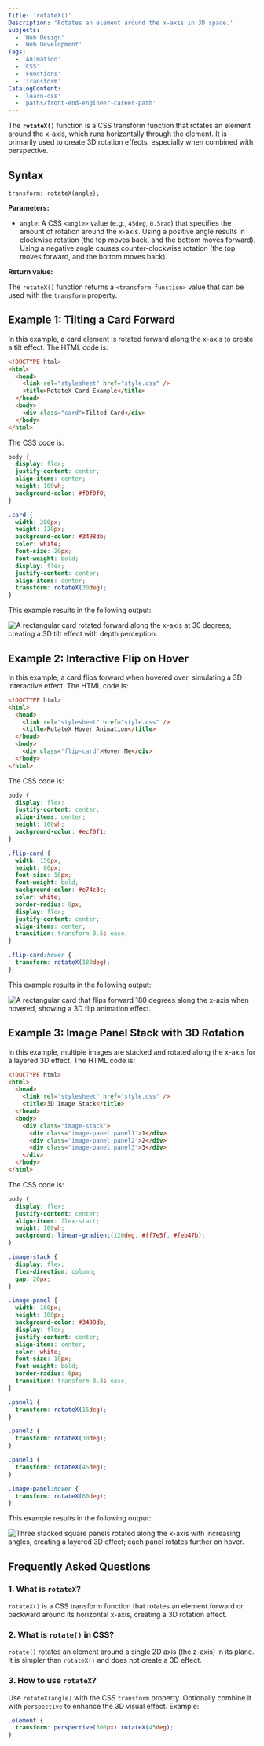 ```yaml
---
Title: 'rotateX()'
Description: 'Rotates an element around the x-axis in 3D space.'
Subjects:
  - 'Web Design'
  - 'Web Development'
Tags:
  - 'Animation'
  - 'CSS'
  - 'Functions'
  - 'Transform'
CatalogContent:
  - 'learn-css'
  - 'paths/front-end-engineer-career-path'
---
```


The **`rotateX()`** function is a CSS transform function that rotates an element around the x-axis, which runs horizontally through the element. It is primarily used to create 3D rotation effects, especially when combined with perspective.

## Syntax

```pseudo
transform: rotateX(angle);
```

**Parameters:**

- `angle`: A CSS `<angle>` value (e.g., `45deg`, `0.5rad`) that specifies the amount of rotation around the x-axis. Using a positive angle results in clockwise rotation (the top moves back, and the bottom moves forward). Using a negative angle causes counter-clockwise rotation (the top moves forward, and the bottom moves back).

**Return value:**

The `rotateX()` function returns a `<transform-function>` value that can be used with the `transform` property.

## Example 1: Tilting a Card Forward

In this example, a card element is rotated forward along the x-axis to create a tilt effect. The HTML code is:

```html
<!DOCTYPE html>
<html>
  <head>
    <link rel="stylesheet" href="style.css" />
    <title>RotateX Card Example</title>
  </head>
  <body>
    <div class="card">Tilted Card</div>
  </body>
</html>
```

The CSS code is:

```css
body {
  display: flex;
  justify-content: center;
  align-items: center;
  height: 100vh;
  background-color: #f0f0f0;
}

.card {
  width: 200px;
  height: 120px;
  background-color: #3498db;
  color: white;
  font-size: 20px;
  font-weight: bold;
  display: flex;
  justify-content: center;
  align-items: center;
  transform: rotateX(30deg);
}
```

This example results in the following output:

![A rectangular card rotated forward along the x-axis at 30 degrees, creating a 3D tilt effect with depth perception.](https://raw.githubusercontent.com/Codecademy/docs/main/media/rotateX1.png)

## Example 2: Interactive Flip on Hover

In this example, a card flips forward when hovered over, simulating a 3D interactive effect. The HTML code is:

```html
<!DOCTYPE html>
<html>
  <head>
    <link rel="stylesheet" href="style.css" />
    <title>RotateX Hover Animation</title>
  </head>
  <body>
    <div class="flip-card">Hover Me</div>
  </body>
</html>
```

The CSS code is:

```css
body {
  display: flex;
  justify-content: center;
  align-items: center;
  height: 100vh;
  background-color: #ecf0f1;
}

.flip-card {
  width: 150px;
  height: 80px;
  font-size: 18px;
  font-weight: bold;
  background-color: #e74c3c;
  color: white;
  border-radius: 8px;
  display: flex;
  justify-content: center;
  align-items: center;
  transition: transform 0.5s ease;
}

.flip-card:hover {
  transform: rotateX(180deg);
}
```

This example results in the following output:

![A rectangular card that flips forward 180 degrees along the x-axis when hovered, showing a 3D flip animation effect.](https://raw.githubusercontent.com/Codecademy/docs/main/media/rotateX2.gif)

## Example 3: Image Panel Stack with 3D Rotation

In this example, multiple images are stacked and rotated along the x-axis for a layered 3D effect. The HTML code is:

```html
<!DOCTYPE html>
<html>
  <head>
    <link rel="stylesheet" href="style.css" />
    <title>3D Image Stack</title>
  </head>
  <body>
    <div class="image-stack">
      <div class="image-panel panel1">1</div>
      <div class="image-panel panel2">2</div>
      <div class="image-panel panel3">3</div>
    </div>
  </body>
</html>
```

The CSS code is:

```css
body {
  display: flex;
  justify-content: center;
  align-items: flex-start;
  height: 100vh;
  background: linear-gradient(120deg, #ff7e5f, #feb47b);
}

.image-stack {
  display: flex;
  flex-direction: column;
  gap: 20px;
}

.image-panel {
  width: 100px;
  height: 100px;
  background-color: #3498db;
  display: flex;
  justify-content: center;
  align-items: center;
  color: white;
  font-size: 18px;
  font-weight: bold;
  border-radius: 6px;
  transition: transform 0.3s ease;
}

.panel1 {
  transform: rotateX(15deg);
}

.panel2 {
  transform: rotateX(30deg);
}

.panel3 {
  transform: rotateX(45deg);
}

.image-panel:hover {
  transform: rotateX(60deg);
}
```

This example results in the following output:

![Three stacked square panels rotated along the x-axis with increasing angles, creating a layered 3D effect; each panel rotates further on hover.](https://raw.githubusercontent.com/Codecademy/docs/main/media/rotateX3.gif)

## Frequently Asked Questions

### 1. What is `rotateX`?

`rotateX()` is a CSS transform function that rotates an element forward or backward around its horizontal x-axis, creating a 3D rotation effect.

### 2. What is `rotate()` in CSS?

`rotate()` rotates an element around a single 2D axis (the z-axis) in its plane. It is simpler than `rotateX()` and does not create a 3D effect.

### 3. How to use `rotateX`?

Use `rotateX(angle)` with the CSS `transform` property. Optionally combine it with `perspective` to enhance the 3D visual effect. Example:

```css
.element {
  transform: perspective(500px) rotateX(45deg);
}
```
